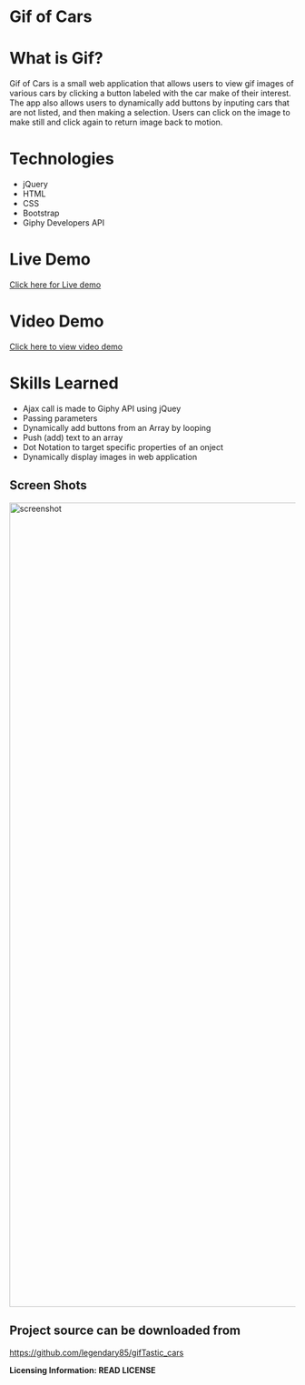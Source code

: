 # Gif of Cars


# What is Gif?
Gif of Cars is a small web application that allows users to view gif images of various cars by clicking a button labeled with the car make of  their interest. The app also allows users to dynamically add buttons by inputing cars that are not listed, and then making a selection. Users can click on the image to make still and click again to return image back to motion.

# Technologies 

 - jQuery
 - HTML
 - CSS
 - Bootstrap
 - Giphy Developers API

# Live Demo
  [Click here for Live demo ](https://legendary85.github.io/gifTastic_cars/)

# Video Demo
 [Click here to view video demo](https://drive.google.com/file/d/1FBGcGiVfkee_D4Dt4ExWu-i8Zp6vMYBw/view)

# Skills Learned

 - Ajax call is made to Giphy API using jQuey 
 - Passing parameters 
 - Dynamically add buttons from an Array by looping
 - Push (add) text to an array
 -  Dot Notation to target specific properties of an onject
 - Dynamically display images in web application 

## Screen Shots

<img width="1415" alt="screenshot" src="https://user-images.githubusercontent.com/50154158/74267448-a9db1200-4ccb-11ea-98ab-d6fd41a1fd31.png">


## Project source can be downloaded from 

https://github.com/legendary85/gifTastic_cars

**Licensing Information: READ LICENSE**

